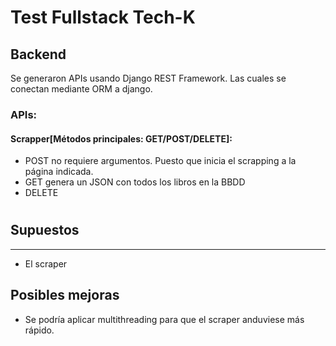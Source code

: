 # Test Fullstack Tech-K

## Backend

Se generaron APIs usando Django REST Framework. Las cuales se conectan mediante ORM a django.

### APIs:

#### Scrapper[Métodos principales: GET/POST/DELETE]:
  * POST no requiere argumentos. Puesto que inicia el scrapping a la página indicada.
  * GET genera un JSON con todos los libros en la BBDD
  * DELETE
#
## Supuestos
---
- El scraper

## Posibles mejoras

  * Se podría aplicar multithreading para que el scraper anduviese más rápido.
